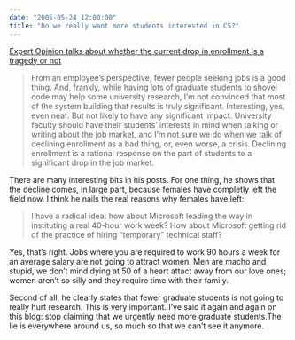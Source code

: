 ```yaml
---
date: "2005-05-24 12:00:00"
title: "Do we really want more students interested in CS?"
---
```




[Expert Opinion talks about whether the current drop in enrollment is a tragedy or not](https://expert-opinion.blogspot.com/2005/05/do-we-really-want-more-students.html)

>From an employee&rsquo;s perspective, fewer people seeking jobs is a good thing. And, frankly, while having lots of graduate students to shovel code may help some university research, I&rsquo;m not convinced that most of the system building that results is truly significant. Interesting, yes, even neat. But not likely to have any significant impact. University faculty should have their students&rsquo; interests in mind when talking or writing about the job market, and I&rsquo;m not sure we do when we talk of declining enrollment as a bad thing, or, even worse, a crisis. Declining enrollment is a rational response on the part of students to a significant drop in the job market.



There are many interesting bits in his posts. For one thing, he shows that the decline comes, in large part, because females have completly left the field now. I think he nails the real reasons why females have left:

>I have a radical idea: how about Microsoft leading the way in instituting a real 40-hour work week? How about Microsoft getting rid of the practice of hiring &ldquo;temporary&rdquo; technical staff?


Yes, that&rsquo;s right. Jobs where you are required to work 90 hours a week for an average salary are not going to attract women. Men are macho and stupid, we don&rsquo;t mind dying at 50 of a heart attact away from our love ones; women aren&rsquo;t so silly and they require time with their family.

Second of all, he clearly states that fewer graduate students is not going to really hurt research. This is very important. I&rsquo;ve said it again and again on this blog: stop claiming that we urgently need more graduate students.The lie is everywhere around us, so much so that we can&rsquo;t see it anymore.

